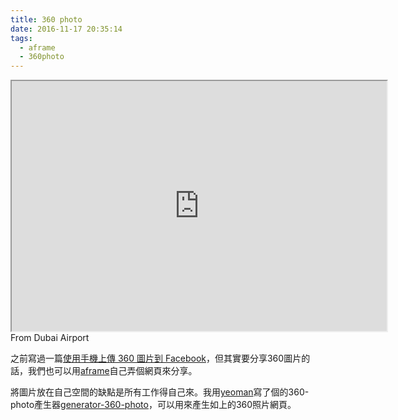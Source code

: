 ```yaml
---
title: 360 photo
date: 2016-11-17 20:35:14
tags:
  - aframe
  - 360photo
---
```


<iframe src="https://gasolin.github.io/2016-london-allhands/dubai_airport.html" height="400px" width="600px" align="center"></iframe>
From Dubai Airport

之前寫過一篇[使用手機上傳 360 圖片到 Facebook](upload-360photo-to-facebook)，但其實要分享360圖片的話，我們也可以用[aframe](http://aframe.io)自己弄個網頁來分享。

將圖片放在自己空間的缺點是所有工作得自己來。我用[yeoman](http://yeoman.io/)寫了個的360-photo產生器[generator-360-photo](https://www.npmjs.com/package/generator-360-photo)，可以用來產生如上的360照片網頁。

